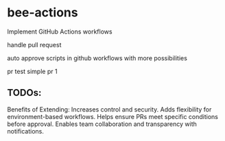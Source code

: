 # bee-actions
Implement GitHub Actions workflows

handle pull request

auto approve scripts in github workflows with more possibilities

pr test simple pr 1

## TODOs:
Benefits of Extending:
Increases control and security.
Adds flexibility for environment-based workflows.
Helps ensure PRs meet specific conditions before approval.
Enables team collaboration and transparency with notifications.
